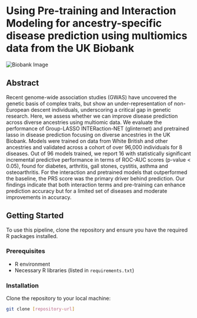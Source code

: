 # Using Pre-training and Interaction Modeling for ancestry-specific disease prediction using multiomics data from the UK Biobank

![Biobank Image](https://github.com/rivas-lab/multiomics/raw/main/images/diagram_ukb.jpg)

## Abstract
Recent genome-wide association studies (GWAS) have uncovered the genetic basis of complex traits, but show an under-representation of non-European descent individuals, underscoring a critical gap in genetic research. Here, we assess whether we can improve disease prediction across diverse ancestries using multiomic data. We evaluate the performance of Group-LASSO INTERaction-NET (glinternet) and pretrained lasso in disease prediction focusing on diverse ancestries in the UK Biobank. Models were trained on data from White British and other ancestries and validated across a cohort of over 96,000 individuals for 8 diseases. Out of 96 models trained, we report 16 with statistically significant incremental predictive performance in terms of ROC-AUC scores (p-value < 0.05), found for diabetes, arthritis, gall stones, cystitis, asthma and osteoarthritis. For the interaction and pretrained models that outperformed the baseline, the PRS score was the primary driver behind prediction. Our findings indicate that both interaction terms and pre-training can enhance prediction accuracy but for a limited set of diseases and moderate improvements in accuracy.

## Getting Started
To use this pipeline, clone the repository and ensure you have the required R packages installed.

### Prerequisites
- R environment
- Necessary R libraries (listed in `requirements.txt`)

### Installation
Clone the repository to your local machine:
```bash
git clone [repository-url]
```
